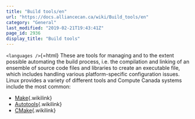 ```yaml
---
title: "Build tools/en"
url: "https://docs.alliancecan.ca/wiki/Build_tools/en"
category: "General"
last_modified: "2019-02-21T19:43:41Z"
page_id: 2936
display_title: "Build tools"
---
```


`<languages />`{=html} These are tools for managing and to the extent possible automating the build process, i.e. the compilation and linking of an ensemble of source code files and libraries to create an executable file, which includes handling various platform-specific configuration issues. Linux provides a variety of different tools and Compute Canada systems include the most common:

- [Make](https://docs.alliancecan.ca/Make "Make"){.wikilink}
- [Autotools](https://docs.alliancecan.ca/Autotools "Autotools"){.wikilink}
- [CMake](https://docs.alliancecan.ca/CMake "CMake"){.wikilink}
